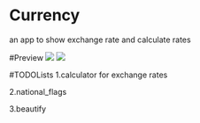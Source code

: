 # Currency
an app to show exchange rate and calculate rates

#Preview
![](https://github.com/xjwhhh/Currency/tree/master/app/src/main/java/resultpicture/activity_main.png)
![](https://github.com/xjwhhh/Currency/tree/master/app/src/main/java/resultpicture/activity_conversion.png)


#TODOLists
1.calculator for exchange rates

2.national_flags

3.beautify


